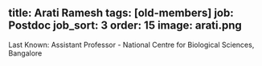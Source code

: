 title: Arati Ramesh
tags: [old-members]
job: Postdoc
job_sort: 3
order: 15
image: arati.png
---
Last Known: Assistant Professor - National Centre for Biological Sciences, Bangalore
